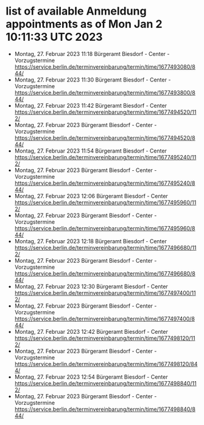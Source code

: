 # list of available Anmeldung appointments as of Mon Jan  2 10:11:33 UTC 2023
- Montag, 27. Februar 2023 11:18 Bürgeramt Biesdorf - Center - Vorzugstermine https://service.berlin.de/terminvereinbarung/termin/time/1677493080/844/
- Montag, 27. Februar 2023 11:30 Bürgeramt Biesdorf - Center - Vorzugstermine https://service.berlin.de/terminvereinbarung/termin/time/1677493800/844/
- Montag, 27. Februar 2023 11:42 Bürgeramt Biesdorf - Center https://service.berlin.de/terminvereinbarung/termin/time/1677494520/112/
- Montag, 27. Februar 2023  Bürgeramt Biesdorf - Center - Vorzugstermine https://service.berlin.de/terminvereinbarung/termin/time/1677494520/844/
- Montag, 27. Februar 2023 11:54 Bürgeramt Biesdorf - Center https://service.berlin.de/terminvereinbarung/termin/time/1677495240/112/
- Montag, 27. Februar 2023  Bürgeramt Biesdorf - Center - Vorzugstermine https://service.berlin.de/terminvereinbarung/termin/time/1677495240/844/
- Montag, 27. Februar 2023 12:06 Bürgeramt Biesdorf - Center https://service.berlin.de/terminvereinbarung/termin/time/1677495960/112/
- Montag, 27. Februar 2023  Bürgeramt Biesdorf - Center - Vorzugstermine https://service.berlin.de/terminvereinbarung/termin/time/1677495960/844/
- Montag, 27. Februar 2023 12:18 Bürgeramt Biesdorf - Center https://service.berlin.de/terminvereinbarung/termin/time/1677496680/112/
- Montag, 27. Februar 2023  Bürgeramt Biesdorf - Center - Vorzugstermine https://service.berlin.de/terminvereinbarung/termin/time/1677496680/844/
- Montag, 27. Februar 2023 12:30 Bürgeramt Biesdorf - Center https://service.berlin.de/terminvereinbarung/termin/time/1677497400/112/
- Montag, 27. Februar 2023  Bürgeramt Biesdorf - Center - Vorzugstermine https://service.berlin.de/terminvereinbarung/termin/time/1677497400/844/
- Montag, 27. Februar 2023 12:42 Bürgeramt Biesdorf - Center https://service.berlin.de/terminvereinbarung/termin/time/1677498120/112/
- Montag, 27. Februar 2023  Bürgeramt Biesdorf - Center - Vorzugstermine https://service.berlin.de/terminvereinbarung/termin/time/1677498120/844/
- Montag, 27. Februar 2023 12:54 Bürgeramt Biesdorf - Center https://service.berlin.de/terminvereinbarung/termin/time/1677498840/112/
- Montag, 27. Februar 2023  Bürgeramt Biesdorf - Center - Vorzugstermine https://service.berlin.de/terminvereinbarung/termin/time/1677498840/844/
